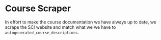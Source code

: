 # Course Scraper

In effort to make the course documentation we have always up to date, we scrape the SCI website
and match what we we have to `autogenerated_course_descriptions`.
